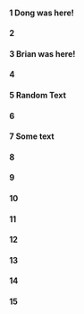 #### 1 Dong was here!
#### 2
#### 3 Brian was here!
#### 4
#### 5 Random Text
#### 6
#### 7 Some text
#### 8
#### 9
#### 10
#### 11
#### 12
#### 13
#### 14
#### 15